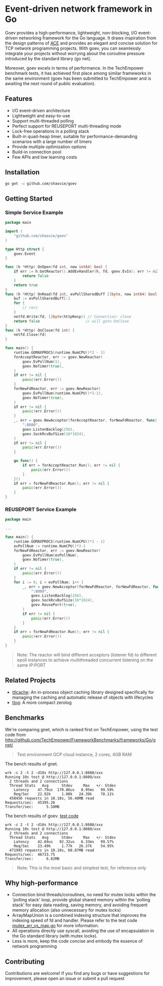 # Event-driven network framework in Go

Goev provides a high-performance, lightweight, non-blocking, I/O event-driven networking framework for the Go language. It draws inspiration from the design patterns of [ACE](http://www.dre.vanderbilt.edu/~schmidt/ACE-overview.html) and provides an elegant and concise solution for TCP network programming projects. With goev, you can seamlessly integrate your projects without worrying about the coroutine pressure introduced by the standard library (go net).

Moreover, goev excels in terms of performance. In the TechEmpower benchmark tests, it has achieved first place among similar frameworks in the same environment (goev has been submitted to TechEmpower and is awaiting the next round of public evaluation).

## Features

* I/O event-driven architecture
* Lightweight and easy-to-use
* Support multi-threaded polling
* Perfect support for REUSEPORT multi-threading mode
* Lock-free operations in a polling stack
* Built-in quad-heap timer, suitable for performance-demanding scenarios with a large number of timers
* Provide multiple optimization options
* Build-in connection pool
* Few APIs and low learning costs

## Installation

```bash
go get -u github.com/shaovie/goev
```

## Getting Started

### Simple Service Example

```go
package main

import (
    "github.com/shaovie/goev"
)

type Http struct {
	goev.Event
}

func (h *Http) OnOpen(fd int, now int64) bool {
	if err := h.GetReactor().AddEvHandler(h, fd, goev.EvIn); err != nil {
		return false
	}
	return true
}
func (h *Http) OnRead(fd int, evPollSharedBuff []byte, now int64) bool {
	buf := evPollSharedBuff[:]
	for {
        // recv 
	}
	netfd.Write(fd, []byte(httpResp)) // Connection: close
	return false                     // will goto OnClose
}
func (h *Http) OnClose(fd int) {
	netfd.Close(fd)
}

func main() {
	runtime.GOMAXPROCS(runtime.NumCPU()*2 - 1)
	forAcceptReactor, err := goev.NewReactor(
		goev.EvPollNum(1),
		goev.NoTimer(true),
	)
	if err != nil {
		panic(err.Error())
	}
	forNewFdReactor, err := goev.NewReactor(
		goev.EvPollNum(runtime.NumCPU()*2-1),
		goev.NoTimer(true),
	)
	if err != nil {
		panic(err.Error())
	}
	_, err = goev.NewAcceptor(forAcceptReactor, forNewFdReactor, func() goev.EvHandler { return new(Http) },
		":8080",
		goev.ListenBacklog(256),
		goev.SockRcvBufSize(16*1024),
	)
	if err != nil {
		panic(err.Error())
	}

	go func() {
		if err = forAcceptReactor.Run(); err != nil {
			panic(err.Error())
		}
	}()
	if err = forNewFdReactor.Run(); err != nil {
		panic(err.Error())
	}
}

```

### REUSEPORT Service Example

```go
package main

...

func main() {
	runtime.GOMAXPROCS(runtime.NumCPU()*2 - 1)
    evPollNum := runtime.NumCPU()*2-1
	forNewFdReactor, err := goev.NewReactor(
		goev.EvPollNum(evPollNum),
		goev.NoTimer(true),
	)
	if err != nil {
		panic(err.Error())
	}
    for i := 0; i < evPollNum; i++ {
        _, err = goev.NewAcceptor(forNewFdReactor, forNewFdReactor, func() goev.EvHandler { return new(Http) },
            ":8080",
            goev.ListenBacklog(256),
            goev.SockRcvBufSize(16*1024),
            goev.ReusePort(true),
        )
        if err != nil {
            panic(err.Error())
        }
    }
	if err = forNewFdReactor.Run(); err != nil {
		panic(err.Error())
	}
}

```
> Note: The reactor will bind different acceptors (listener fd) to different epoll instances to achieve multithreaded concurrent listening on the same IP:PORT

## Related Projects

* [ttlcache](https://github.com/shaovie/ttlcache): An in-process object caching library designed specifically for managing the caching and automatic release of objects with lifecycles
* [tlog](https://github.com/shaovie/tlog): A more compact zerolog


## Benchmarks

We're comparing gnet, which is ranked first on TechEmpower, using the test code from http://github.com/TechEmpower/FrameworkBenchmarks/frameworks/Go/gnet/

> Test environment GCP cloud instance, 2 cores, 4GB RAM

The bench results of gnet.
```text
wrk -c 2 -t 2 -d10s http://127.0.0.1:8080/xxx
Running 10s test @ http://127.0.0.1:8080/xxx
  2 threads and 2 connections
  Thread Stats   Avg      Stdev     Max   +/- Stdev
    Latency    47.79us  170.86us   8.95ms   99.59%
    Req/Sec    22.92k     1.00k   24.39k    78.11%
  458456 requests in 10.10s, 56.40MB read
Requests/sec:  45395.26
Transfer/sec:      5.58MB
```

The bench results of goev. [test code](https://github.com/shaovie/goev/blob/main/example/techempower.go)
```text
wrk -c 2 -t 2 -d10s http://127.0.0.1:8080/xxx
Running 10s test @ http://127.0.0.1:8080/xxx
  2 threads and 2 connections
  Thread Stats   Avg      Stdev     Max   +/- Stdev
    Latency    42.69us   92.32us   6.33ms   99.57%
    Req/Sec    23.49k     1.77k   26.37k    54.95%
  471993 requests in 10.10s, 68.87MB read
Requests/sec:  46733.75
Transfer/sec:      6.82MB
```
> Note: This is the most basic and simplest test, for reference only

## Why high-performance

* Connection bind threads/coroutines, no need for mutex locks within the 'polling stack' loop, provide global shared memory within the 'polling stack' for easy data reading, saving memory, and avoiding frequent memory allocation (also unnecessary for mutex locks)
* ArrayMapUnion is a combined indexing structure that improves the indexing speed of fd and handler. Please refer to the test code [mutex_arr_vs_map.go](https://github.com/shaovie/goev/blob/main/test/mutex_arr_vs_map.go) for more information.
* All operations directly use syscall, avoiding the use of encapsulation in the Go standard library (with mutex locks).
* Less is more, keep the code concise and embody the essence of network programming

## Contributing
Contributions are welcome! If you find any bugs or have suggestions for improvement, please open an issue or submit a pull request
